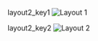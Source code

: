 layout2_key1
![Layout 1](images/layout2_first.png) 


layout2_key2
![Layout 2](images/layout2_second.png)